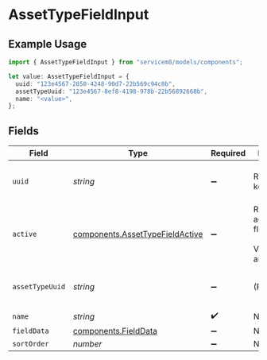 # AssetTypeFieldInput

## Example Usage

```typescript
import { AssetTypeFieldInput } from "servicem8/models/components";

let value: AssetTypeFieldInput = {
  uuid: "123e4567-2850-4248-90d7-22b569c94c8b",
  assetTypeUuid: "123e4567-8ef8-4198-978b-22b56892668b",
  name: "<value>",
};
```

## Fields

| Field                                                                              | Type                                                                               | Required                                                                           | Description                                                                        | Example                                                                            |
| ---------------------------------------------------------------------------------- | ---------------------------------------------------------------------------------- | ---------------------------------------------------------------------------------- | ---------------------------------------------------------------------------------- | ---------------------------------------------------------------------------------- |
| `uuid`                                                                             | *string*                                                                           | :heavy_minus_sign:                                                                 | Record UUID key                                                                    | 123e4567-2850-4248-90d7-22b569c94c8b                                               |
| `active`                                                                           | [components.AssetTypeFieldActive](../../models/components/assettypefieldactive.md) | :heavy_minus_sign:                                                                 | Record active/deleted flag. <br/><br/>Valid values are [0,1]                       |                                                                                    |
| `assetTypeUuid`                                                                    | *string*                                                                           | :heavy_minus_sign:                                                                 | (Read-only)                                                                        | 123e4567-8ef8-4198-978b-22b56892668b                                               |
| `name`                                                                             | *string*                                                                           | :heavy_check_mark:                                                                 | N/A                                                                                |                                                                                    |
| `fieldData`                                                                        | [components.FieldData](../../models/components/fielddata.md)                       | :heavy_minus_sign:                                                                 | N/A                                                                                |                                                                                    |
| `sortOrder`                                                                        | *number*                                                                           | :heavy_minus_sign:                                                                 | N/A                                                                                |                                                                                    |